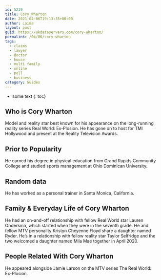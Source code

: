 ```yaml
---
id: 5239
title: Cory Wharton
date: 2021-04-06T19:13:35+00:00
author: Laima
layout: post
guid: https://ukdataservers.com/cory-wharton/
permalink: /04/06/cory-wharton
tags:
  - claims
  - lawyer
  - doctor
  - house
  - multi family
  - online
  - poll
  - business
category: Guides
---
```


* some text
{: toc}


## Who is Cory Wharton
                  
                  
                  
Model and reality star best known for his appearance on the long-running reality series Real World: Ex-Plosion. He has gone on to host for TMI Hollywood and present at the Reality Television Awards.  
                  
              
            
              
            
                
                
                
## Prior to Popularity
                  
                  
                  
He earned his degree in physical education from Grand Rapids Community College and studied sports management at Ohio Dominican University. 
                  
              
            
              
            
                
                
                
## Random data
                  
                  
                  
He has worked as a personal trainer in Santa Monica, California. 
                  
              
            
              
            
                
                
                
## Family & Everyday Life of Cory Wharton
                  
                  
                  
He had an on-and-off relationship with fellow Real World star Lauren Ondersma, which started when they were in the seventh grade. He and fellow MTV personality Kristyn Cheyenne Floyd share a daughter named Ryder. He&#8217;s in a relationship with fellow reality star Taylor Selfridge and the two welcomed a daughter named Mila Mae together in April 2020. 
                  
              
            
              
            
                
                
                
## People Related With Cory Wharton
                  
                  
                  
He appeared alongside Jamie Larson on the MTV series The Real World: Ex-Plosion.
                  
              
            
              
            
                
              
            
              
              
            
            
              
            
          
          
          